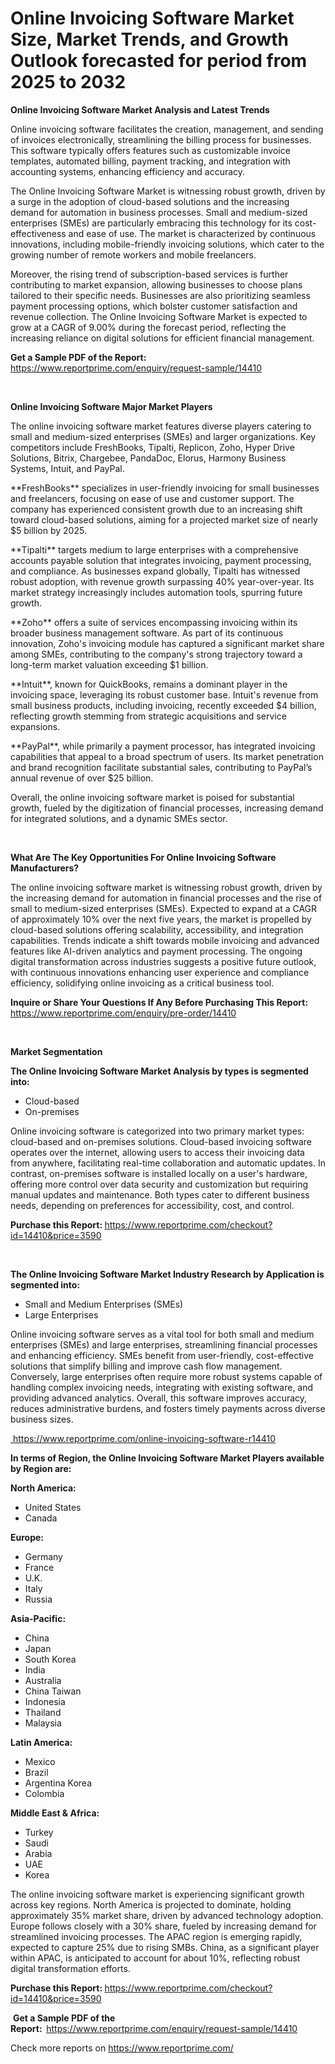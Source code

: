 <p><h1>Online Invoicing Software Market Size, Market Trends, and Growth Outlook forecasted for period from 2025 to 2032</h1></p><p><strong>Online Invoicing Software Market Analysis and Latest Trends</strong></p>
<p><p>Online invoicing software facilitates the creation, management, and sending of invoices electronically, streamlining the billing process for businesses. This software typically offers features such as customizable invoice templates, automated billing, payment tracking, and integration with accounting systems, enhancing efficiency and accuracy.</p><p>The Online Invoicing Software Market is witnessing robust growth, driven by a surge in the adoption of cloud-based solutions and the increasing demand for automation in business processes. Small and medium-sized enterprises (SMEs) are particularly embracing this technology for its cost-effectiveness and ease of use. The market is characterized by continuous innovations, including mobile-friendly invoicing solutions, which cater to the growing number of remote workers and mobile freelancers. </p><p>Moreover, the rising trend of subscription-based services is further contributing to market expansion, allowing businesses to choose plans tailored to their specific needs. Businesses are also prioritizing seamless payment processing options, which bolster customer satisfaction and revenue collection. The Online Invoicing Software Market is expected to grow at a CAGR of 9.00% during the forecast period, reflecting the increasing reliance on digital solutions for efficient financial management.</p></p>
<p><strong>Get a Sample PDF of the Report:&nbsp;</strong> <a href="https://www.reportprime.com/enquiry/request-sample/14410?utm_campaign=3499&utm_medium=2&utm_source=Github&utm_content=ia&utm_term=20032025&utm_id=online-invoicing-software">https://www.reportprime.com/enquiry/request-sample/14410</a></p>
<p>&nbsp;</p>
<p><strong>Online Invoicing Software Major Market Players</strong></p>
<p><p>The online invoicing software market features diverse players catering to small and medium-sized enterprises (SMEs) and larger organizations. Key competitors include FreshBooks, Tipalti, Replicon, Zoho, Hyper Drive Solutions, Bitrix, Chargebee, PandaDoc, Elorus, Harmony Business Systems, Intuit, and PayPal.</p><p>**FreshBooks** specializes in user-friendly invoicing for small businesses and freelancers, focusing on ease of use and customer support. The company has experienced consistent growth due to an increasing shift toward cloud-based solutions, aiming for a projected market size of nearly $5 billion by 2025.</p><p>**Tipalti** targets medium to large enterprises with a comprehensive accounts payable solution that integrates invoicing, payment processing, and compliance. As businesses expand globally, Tipalti has witnessed robust adoption, with revenue growth surpassing 40% year-over-year. Its market strategy increasingly includes automation tools, spurring future growth.</p><p>**Zoho** offers a suite of services encompassing invoicing within its broader business management software. As part of its continuous innovation, Zoho's invoicing module has captured a significant market share among SMEs, contributing to the company's strong trajectory toward a long-term market valuation exceeding $1 billion.</p><p>**Intuit**, known for QuickBooks, remains a dominant player in the invoicing space, leveraging its robust customer base. Intuit's revenue from small business products, including invoicing, recently exceeded $4 billion, reflecting growth stemming from strategic acquisitions and service expansions.</p><p>**PayPal**, while primarily a payment processor, has integrated invoicing capabilities that appeal to a broad spectrum of users. Its market penetration and brand recognition facilitate substantial sales, contributing to PayPal’s annual revenue of over $25 billion.</p><p>Overall, the online invoicing software market is poised for substantial growth, fueled by the digitization of financial processes, increasing demand for integrated solutions, and a dynamic SMEs sector.</p></p>
<p>&nbsp;</p>
<p><strong>What Are The Key Opportunities For Online Invoicing Software Manufacturers?</strong></p>
<p><p>The online invoicing software market is witnessing robust growth, driven by the increasing demand for automation in financial processes and the rise of small to medium-sized enterprises (SMEs). Expected to expand at a CAGR of approximately 10% over the next five years, the market is propelled by cloud-based solutions offering scalability, accessibility, and integration capabilities. Trends indicate a shift towards mobile invoicing and advanced features like AI-driven analytics and payment processing. The ongoing digital transformation across industries suggests a positive future outlook, with continuous innovations enhancing user experience and compliance efficiency, solidifying online invoicing as a critical business tool.</p></p>
<p><strong>Inquire or Share Your Questions If Any Before Purchasing This Report:</strong> <a href="https://www.reportprime.com/enquiry/pre-order/14410?utm_campaign=3499&utm_medium=2&utm_source=Github&utm_content=ia&utm_term=20032025&utm_id=online-invoicing-software">https://www.reportprime.com/enquiry/pre-order/14410</a></p>
<p>&nbsp;</p>
<p><strong>Market Segmentation</strong></p>
<p><strong>The Online Invoicing Software Market Analysis by types is segmented into:</strong></p>
<p><ul><li>Cloud-based</li><li>On-premises</li></ul></p>
<p><p>Online invoicing software is categorized into two primary market types: cloud-based and on-premises solutions. Cloud-based invoicing software operates over the internet, allowing users to access their invoicing data from anywhere, facilitating real-time collaboration and automatic updates. In contrast, on-premises software is installed locally on a user's hardware, offering more control over data security and customization but requiring manual updates and maintenance. Both types cater to different business needs, depending on preferences for accessibility, cost, and control.</p></p>
<p><strong>Purchase this Report:&nbsp;</strong><a href="https://www.reportprime.com/checkout?id=14410&price=3590&utm_campaign=3499&utm_medium=2&utm_source=Github&utm_content=ia&utm_term=20032025&utm_id=online-invoicing-software">https://www.reportprime.com/checkout?id=14410&price=3590</a></p>
<p>&nbsp;</p>
<p><strong>The Online Invoicing Software Market Industry Research by Application is segmented into:</strong></p>
<p><ul><li>Small and Medium Enterprises (SMEs)</li><li>Large Enterprises</li></ul></p>
<p><p>Online invoicing software serves as a vital tool for both small and medium enterprises (SMEs) and large enterprises, streamlining financial processes and enhancing efficiency. SMEs benefit from user-friendly, cost-effective solutions that simplify billing and improve cash flow management. Conversely, large enterprises often require more robust systems capable of handling complex invoicing needs, integrating with existing software, and providing advanced analytics. Overall, this software improves accuracy, reduces administrative burdens, and fosters timely payments across diverse business sizes.</p></p>
<p><a href="https://www.reportprime.com/online-invoicing-software-r14410?utm_campaign=3499&utm_medium=2&utm_source=Github&utm_content=ia&utm_term=20032025&utm_id=online-invoicing-software">&nbsp;https://www.reportprime.com/online-invoicing-software-r14410</a></p>
<p><strong>In terms of Region, the Online Invoicing Software Market Players available by Region are:</strong></p>
<p>
    <p> <strong> North America: </strong>
        <ul>
            <li>United States</li>
            <li>Canada</li>
        </ul>
        </p> 
    <p> <strong> Europe: </strong>
        <ul>
            <li>Germany</li>
            <li>France</li>
            <li>U.K.</li>
            <li>Italy</li>
            <li>Russia</li>
        </ul>
        </p> 
    <p> <strong> Asia-Pacific: </strong>
        <ul>
            <li>China</li>
            <li>Japan</li>
            <li>South Korea</li>
            <li>India</li>
            <li>Australia</li>
            <li>China Taiwan</li>
            <li>Indonesia</li>
            <li>Thailand</li>
            <li>Malaysia</li>
        </ul>
        </p> 
    <p> <strong> Latin America: </strong>
        <ul>
            <li>Mexico</li>
            <li>Brazil</li>
            <li>Argentina Korea</li>
            <li>Colombia</li>
        </ul>
        </p> 
    <p> <strong> Middle East & Africa: </strong>
        <ul>
            <li>Turkey</li>
            <li>Saudi</li>
            <li>Arabia</li>
            <li>UAE</li>
            <li>Korea</li>
        </ul>
    </p>
    </p>
<p><p>The online invoicing software market is experiencing significant growth across key regions. North America is projected to dominate, holding approximately 35% market share, driven by advanced technology adoption. Europe follows closely with a 30% share, fueled by increasing demand for streamlined invoicing processes. The APAC region is emerging rapidly, expected to capture 25% due to rising SMBs. China, as a significant player within APAC, is anticipated to account for about 10%, reflecting robust digital transformation efforts.</p></p>
<p><strong>Purchase this Report: </strong><a href="https://www.reportprime.com/checkout?id=14410&price=3590&utm_campaign=3499&utm_medium=2&utm_source=Github&utm_content=ia&utm_term=20032025&utm_id=online-invoicing-software">https://www.reportprime.com/checkout?id=14410&price=3590</a></p>
<p>&nbsp;<strong>Get a Sample PDF of the Report:&nbsp;&nbsp;</strong><a href="https://www.reportprime.com/enquiry/request-sample/14410?utm_campaign=3499&utm_medium=2&utm_source=Github&utm_content=ia&utm_term=20032025&utm_id=online-invoicing-software">https://www.reportprime.com/enquiry/request-sample/14410</a></p>
<p><strong></strong></p>
<p>Check more reports on <a href="https://www.reportprime.com/?utm_campaign=3499&utm_medium=2&utm_source=Github&utm_content=ia&utm_term=20032025&utm_id=online-invoicing-software">https://www.reportprime.com/</a></p>